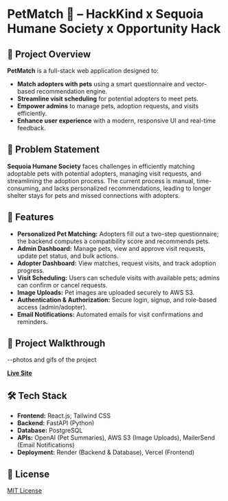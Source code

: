 # PetMatch 🐾 – HackKind x Sequoia Humane Society x Opportunity Hack

## 📝 Project Overview

**PetMatch** is a full-stack web application designed to:

- **Match adopters with pets** using a smart questionnaire and vector-based recommendation engine.
- **Streamline visit scheduling** for potential adopters to meet pets.
- **Empower admins** to manage pets, adoption requests, and visits efficiently.
- **Enhance user experience** with a modern, responsive UI and real-time feedback.

## 📌 Problem Statement

**Sequoia Humane Society** faces challenges in efficiently matching adoptable pets with potential adopters, managing visit requests, and streamlining the adoption process. The current process is manual, time-consuming, and lacks personalized recommendations, leading to longer shelter stays for pets and missed connections with adopters.

## 🚀 Features

- **Personalized Pet Matching:** Adopters fill out a two-step questionnaire; the backend computes a compatibility score and recommends pets.
- **Admin Dashboard:** Manage pets, view and approve visit requests, update pet status, and bulk actions.
- **Adopter Dashboard:** View matches, request visits, and track adoption progress.
- **Visit Scheduling:** Users can schedule visits with available pets; admins can confirm or cancel requests.
- **Image Uploads:** Pet images are uploaded securely to AWS S3.
- **Authentication & Authorization:** Secure login, signup, and role-based access (admin/adopter).
- **Email Notifications:** Automated emails for visit confirmations and reminders.

## 🎥 Project Walkthrough
--photos and gifs of the project

[**Live Site**](link)

## 🛠️ Tech Stack

- **Frontend:** React.js, Tailwind CSS
- **Backend:** FastAPI (Python)
- **Database:** PostgreSQL
- **APIs:** OpenAI (Pet Summaries), AWS S3 (Image Uploads), MailerSend (Email Notifications)
- **Deployment:** Render (Backend & Database), Vercel (Frontend)

## 📄 License

[MIT License](LICENSE)

